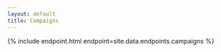 ```yaml
---
layout: default
title: Campaigns
---
```


{% include endpoint.html endpoint=site.data.endpoints.campaigns %} 